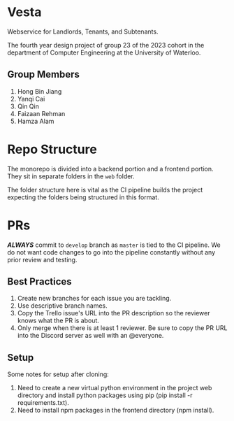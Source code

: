 # Vesta
Webservice for Landlords, Tenants, and Subtenants.

The fourth year design project of group 23 of the 2023 cohort in the department of Computer Engineering at the University of Waterloo.

## Group Members
1. Hong Bin Jiang
2. Yanqi Cai
3. Qin Qin
4. Faizaan Rehman
5. Hamza Alam

# Repo Structure
The monorepo is divided into a backend portion and a frontend portion. They sit in separate folders in the `web` folder.

The folder structure here is vital as the CI pipeline builds the project expecting the folders being structured in this format.

# PRs
***ALWAYS*** commit to `develop` branch as `master` is tied to the CI pipeline. We do not want code changes to go into the pipeline constantly without any prior review and testing.

## Best Practices
1. Create new branches for each issue you are tackling.
2. Use descriptive branch names.
3. Copy the Trello issue's URL into the PR description so the reviewer knows what the PR is about.
4. Only merge when there is at least 1 reviewer. Be sure to copy the PR URL into the Discord server as well with an @everyone.

## Setup
Some notes for setup after cloning:
1. Need to create a new virtual python environment in the project web directory and install python packages using pip (pip install -r requirements.txt).
2. Need to install npm packages in the frontend directory (npm install).
